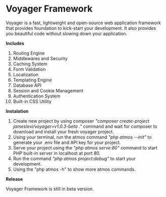 # Voyager Framework

Voyager is a fast, lightweight and open-source web application framework that provides foundation to kick-start your development. It also provides you beautiful code without slowing down your application.


**Includes**
1. Routing Engine
2. Middlewares and Security
3. Caching System
4. Form Validation
5. Localization
6. Templating Engine
7. Database API
8. Session and Cookie Management
9. Authentication System
10. Built-in CSS Utility


**Instalation**

1. Create new project by using composer *"composer create-project jameslevi/voyager=v1.0.3-beta ."* command and wait for composer to download and install your fresh voyager project.
2. Using your terminal, run the atmos command *"php atmos --init"* to generate your .env file and API key for your project.
3. Serve your project using the *"php atmos serve:80"* command to start PHP built-in server in localhost at port 80.
4. Run the command *"php atmos project:debug"* to start your development.
5. Using the "php atmos -h" to show more atmos commands.


**Release**

Voyager Framework is still in beta version.
